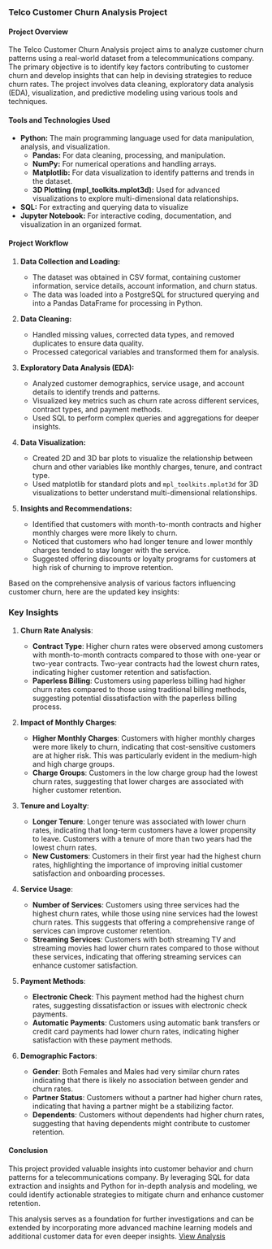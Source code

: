### Telco Customer Churn Analysis Project

#### **Project Overview**
The Telco Customer Churn Analysis project aims to analyze customer churn patterns using a real-world dataset from a telecommunications company. The primary objective is to identify key factors contributing to customer churn and develop insights that can help in devising strategies to reduce churn rates. The project involves data cleaning, exploratory data analysis (EDA), visualization, and predictive modeling using various tools and techniques.

#### **Tools and Technologies Used**
- **Python:** The main programming language used for data manipulation, analysis, and visualization.
  - **Pandas:** For data cleaning, processing, and manipulation.
  - **NumPy:** For numerical operations and handling arrays.
  - **Matplotlib:** For data visualization to identify patterns and trends in the dataset.
  - **3D Plotting (mpl_toolkits.mplot3d):** Used for advanced visualizations to explore multi-dimensional data relationships.
- **SQL:** For extracting and querying data to visualize
- **Jupyter Notebook:** For interactive coding, documentation, and visualization in an organized format.

#### **Project Workflow**
1. **Data Collection and Loading:**
   - The dataset was obtained in CSV format, containing customer information, service details, account information, and churn status.
   - The data was loaded into a PostgreSQL for structured querying and into a Pandas DataFrame for processing in Python.

2. **Data Cleaning:**
   - Handled missing values, corrected data types, and removed duplicates to ensure data quality.
   - Processed categorical variables and transformed them for analysis.

3. **Exploratory Data Analysis (EDA):**
   - Analyzed customer demographics, service usage, and account details to identify trends and patterns.
   - Visualized key metrics such as churn rate across different services, contract types, and payment methods.
   - Used SQL to perform complex queries and aggregations for deeper insights.

4. **Data Visualization:**
   - Created 2D and 3D bar plots to visualize the relationship between churn and other variables like monthly charges, tenure, and contract type.
   - Used matplotlib for standard plots and `mpl_toolkits.mplot3d` for 3D visualizations to better understand multi-dimensional relationships.

6. **Insights and Recommendations:**
   - Identified that customers with month-to-month contracts and higher monthly charges were more likely to churn.
   - Noticed that customers who had longer tenure and lower monthly charges tended to stay longer with the service.
   - Suggested offering discounts or loyalty programs for customers at high risk of churning to improve retention.

Based on the comprehensive analysis of various factors influencing customer churn, here are the updated key insights:

### Key Insights

1. **Churn Rate Analysis**:
   - **Contract Type**: Higher churn rates were observed among customers with month-to-month contracts compared to those with one-year or two-year contracts. Two-year contracts had the lowest churn rates, indicating higher customer retention and satisfaction.
   - **Paperless Billing**: Customers using paperless billing had higher churn rates compared to those using traditional billing methods, suggesting potential dissatisfaction with the paperless billing process.

2. **Impact of Monthly Charges**:
   - **Higher Monthly Charges**: Customers with higher monthly charges were more likely to churn, indicating that cost-sensitive customers are at higher risk. This was particularly evident in the medium-high and high charge groups.
   - **Charge Groups**: Customers in the low charge group had the lowest churn rates, suggesting that lower charges are associated with higher customer retention.

3. **Tenure and Loyalty**:
   - **Longer Tenure**: Longer tenure was associated with lower churn rates, indicating that long-term customers have a lower propensity to leave. Customers with a tenure of more than two years had the lowest churn rates.
   - **New Customers**: Customers in their first year had the highest churn rates, highlighting the importance of improving initial customer satisfaction and onboarding processes.

4. **Service Usage**:
   - **Number of Services**: Customers using three services had the highest churn rates, while those using nine services had the lowest churn rates. This suggests that offering a comprehensive range of services can improve customer retention.
   - **Streaming Services**: Customers with both streaming TV and streaming movies had lower churn rates compared to those without these services, indicating that offering streaming services can enhance customer satisfaction.

5. **Payment Methods**:
   - **Electronic Check**: This payment method had the highest churn rates, suggesting dissatisfaction or issues with electronic check payments.
   - **Automatic Payments**: Customers using automatic bank transfers or credit card payments had lower churn rates, indicating higher satisfaction with these payment methods.

6. **Demographic Factors**:
   - **Gender**: Both Females and Males had very similar churn rates indicating that there is likely no association between gender and churn rates.
   - **Partner Status**: Customers without a partner had higher churn rates, indicating that having a partner might be a stabilizing factor.
   - **Dependents**: Customers without dependents had higher churn rates, suggesting that having dependents might contribute to customer retention.


#### **Conclusion**
This project provided valuable insights into customer behavior and churn patterns for a telecommunications company. By leveraging SQL for data extraction and insights and Python for in-depth analysis and modeling, we could identify actionable strategies to mitigate churn and enhance customer retention.

This analysis serves as a foundation for further investigations and can be extended by incorporating more advanced machine learning models and additional customer data for even deeper insights.
[View Analysis](visualizations.ipynb)
